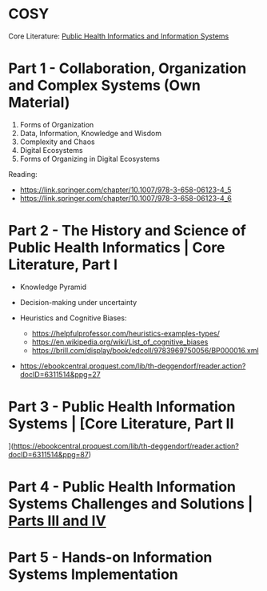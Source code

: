 # COSY

Core Literature: [Public Health Informatics and Information Systems](https://ebookcentral.proquest.com/lib/th-deggendorf/reader.action?docID=6311514)

# Part 1 - Collaboration, Organization and Complex Systems (Own Material)

1. Forms of Organization
2. Data, Information, Knowledge and Wisdom
3. Complexity and Chaos
4. Digital Ecosystems
5. Forms of Organizing in Digital Ecosystems

Reading:
- https://link.springer.com/chapter/10.1007/978-3-658-06123-4_5
- https://link.springer.com/chapter/10.1007/978-3-658-06123-4_6

# Part 2 - The History and Science of Public Health Informatics | Core Literature, Part I

- Knowledge Pyramid
- Decision-making under uncertainty
- Heuristics and Cognitive Biases:
    - https://helpfulprofessor.com/heuristics-examples-types/
    - https://en.wikipedia.org/wiki/List_of_cognitive_biases
    - https://brill.com/display/book/edcoll/9783969750056/BP000016.xml

- https://ebookcentral.proquest.com/lib/th-deggendorf/reader.action?docID=6311514&ppg=27


# Part 3 - Public Health Information Systems | [Core Literature, Part II
](https://ebookcentral.proquest.com/lib/th-deggendorf/reader.action?docID=6311514&ppg=87)

# Part 4 - Public Health Information Systems Challenges and Solutions | [Parts III and IV]()

# Part 5 - Hands-on Information Systems Implementation
